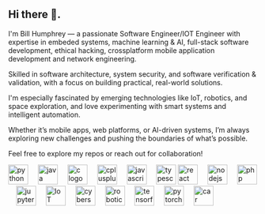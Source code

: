 ## Hi there 👋.

I'm Bill Humphrey — a passionate Software Engineer/IOT Engineer with expertise in embeded systems, machine learning & AI, full-stack software development, ethical hacking, crossplatform mobile application development and network engineering.

Skilled in software architecture, system security, and software verification & validation, with a focus on building practical, real-world solutions.

I'm especially fascinated by emerging technologies like IoT, robotics, and space exploration, and love experimenting with smart systems and intelligent automation.

Whether it’s mobile apps, web platforms, or AI-driven systems, I’m always exploring new challenges and pushing the boundaries of what’s possible.

Feel free to explore my repos or reach out for collaboration! 

<div align="left">

  <!-- Programming Languages -->
  <img src="https://cdn.jsdelivr.net/gh/devicons/devicon/icons/python/python-original.svg" height="40" alt="python logo" />
  <img width="12" />
  <img src="https://cdn.jsdelivr.net/gh/devicons/devicon/icons/java/java-original.svg" height="40" alt="java logo" />
  <img width="12" />
  <img src="https://cdn.jsdelivr.net/gh/devicons/devicon/icons/c/c-original.svg" height="40" alt="c logo" />
  <img width="12" />
  <img src="https://cdn.jsdelivr.net/gh/devicons/devicon/icons/cplusplus/cplusplus-original.svg" height="40" alt="cplusplus logo" />
  <img width="12" />
  <img src="https://cdn.jsdelivr.net/gh/devicons/devicon/icons/javascript/javascript-original.svg" height="40" alt="javascript logo" />
  <img width="12" />
  <img src="https://cdn.jsdelivr.net/gh/devicons/devicon/icons/typescript/typescript-original.svg" height="40" alt="typescript logo" />

  <!-- Frontend Development -->
  <img src="https://cdn.jsdelivr.net/gh/devicons/devicon/icons/react/react-original.svg" height="40" alt="react logo" />
  <img width="12" />

  <!-- Backend Development -->
  <img src="https://cdn.jsdelivr.net/gh/devicons/devicon/icons/nodejs/nodejs-original.svg" height="40" alt="nodejs logo" />
  <img width="12" />
  <img src="https://cdn.jsdelivr.net/gh/devicons/devicon/icons/php/php-original.svg" height="40" alt="php logo" />
  <img width="12" />

  <!-- Jupyter Notebook -->
  <img src="https://cdn.jsdelivr.net/gh/devicons/devicon/icons/jupyter/jupyter-original.svg" height="40" alt="jupyter notebook logo" />
  <img width="12" />

  <!-- IoT -->
  <img src="https://img.icons8.com/ios-filled/50/000000/internet-of-things.png" height="40" alt="IoT logo" />
  <img width="12" />

  <!-- Cybersecurity -->
  <img src="https://img.icons8.com/ios-filled/50/000000/security-shield-green.png" height="40" alt="cybersecurity logo" />
  <img width="12" />

  <!-- Robotics -->
  <!-- Robotics -->
<img src="https://img.icons8.com/ios-filled/50/000000/robot-2.png" height="40" alt="robotics logo" />

  <img width="12" />

  <!-- Machine Learning / AI -->
  <img src="https://cdn.jsdelivr.net/gh/devicons/devicon/icons/tensorflow/tensorflow-original.svg" height="40" alt="tensorflow logo" />
  <img width="12" />
  <img src="https://cdn.jsdelivr.net/gh/devicons/devicon/icons/pytorch/pytorch-original.svg" height="40" alt="pytorch logo" />
  <img width="12" />

  <!-- Cars / Automotive -->
  <img src="https://img.icons8.com/ios-filled/50/000000/car.png" height="40" alt="car logo" />


</div>


